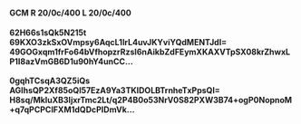 #### GCM R 20/0c/400 L 20/0c/400
**62H66s1sQk5N215t**<br/>**69KXO3zkSxOVmpsy6AqcL1IrL4uvJKYviYQdMENTJdI=**<br/>**49GOGxqm1frFo64bVfhopzrRzsI6nAikbZdFEymXKAXVTpSX08krZhwxLP1I8azVmGB6D1u90hY4unCC...**<br/><br/>
**0gqhTCsqA3QZ5iQs**<br/>**AGlhsQP2Xf85oQl57EzA9Ya3TKIDOLBTrnheTxPpsQI=**<br/>**H8sq/MkIuXB3ljxrTmc2Lt/q2P4B0o53NrV0S82PXW3B74+ogP0NopnoM+q7qPCPCIFXM1dQDcPIDmVk...**